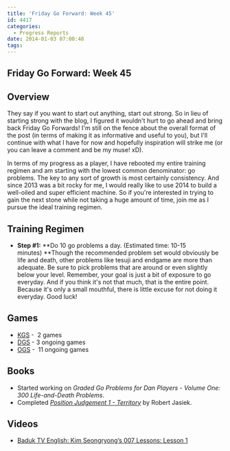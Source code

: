 ```yaml
---
title: 'Friday Go Forward: Week 45'
id: 4417
categories:
  - Progress Reports
date: 2014-01-03 07:00:48
tags:
---
```


## Friday Go Forward: Week 45

## Overview

They say if you want to start out anything, start out strong. So in lieu of starting strong with the blog, I figured it wouldn't hurt to go ahead and bring back Friday Go Forwards! I'm still on the fence about the overall format of the post (in terms of making it as informative and useful to you), but I'll continue with what I have for now and hopefully inspiration will strike me (or you can leave a comment and be my muse! xD).

In terms of my progress as a player, I have rebooted my entire training regimen and am starting with the lowest common denominator: go problems. The key to any sort of growth is most certainly consistency. And since 2013 was a bit rocky for me, I would really like to use 2014 to build a well-oiled and super efficient machine. So if you're interested in trying to gain the next stone while not taking a huge amount of time, join me as I pursue the ideal training regimen.

## Training Regimen

*   **Step #1:** **Do 10 go problems a day. (Estimated time: 10-15 minutes) **Though the recommended problem set would obviously be life and death, other problems like tesuji and endgame are more than adequate. Be sure to pick problems that are around or even slightly below your level. Remember, your goal is just a bit of exposure to go everyday. And if you think it's not that much, that is the entire point. Because it's only a small mouthful, there is little excuse for not doing it everyday. Good luck!

## Games

*   [KGS](http://www.gokgs.com "KGS Website") -  2 games
*   [DGS](http://www.dragongoserver.net/userinfo.php?uid=60385 "Dragon Go Server - BenGoZen") - 3 ongoing games
*   [OGS](http://online-go.com/user/view/549/BenGoZen "Online Go Server - BenGoZen") -  11 ongoing games

## Books

*   Started working on _Graded Go Problems for Dan Players - Volume One: 300 Life-and-Death Problems_.
*   Completed [_Position Judgement 1 - Territory_](http://www.bengozen.com/book-review-positional-judgement-1-territory/ "Book Review: Positional Judgement 1 — Territory") by Robert Jasiek.

## Videos

*   [Baduk TV English: Kim Seongryong’s 007 Lessons: Lesson 1](http://gogameguru.com/baduk-tv-videos/baduk-tv-english-kim-seongryongs-007-lessons-lesson-1/ "Baduk TV English: Kim Seongryong’s 007 Lessons: Lesson 1 Video")